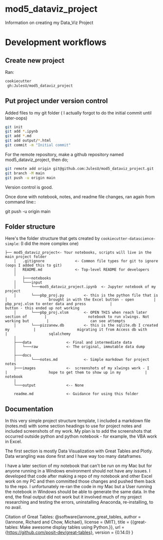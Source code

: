 # mod5_dataviz_project

Information on creating my Data_Viz Project

Development workflows
=======================

Create new project
----------------------

Ran:

```bash
cookiecutter
 gh:JulesU/mod5_dataviz_project
```

Put project under version control
---------------------------------

Added files to my git folder ( I actually forgot to do the initial commit until later-oops)

```bash
git init
git add *.ipynb
git add *.md
git add output/*.html
git commit -m "Initial commit"
```

For the remote repository, make a github repository named mod5_dataviz_project, then do;

```bash
git remote add origin git@github.com:JulesU/mod5_dataviz_project.git
git branch -M main
git push -u origin main
```

Version control is good.

Once done with notebook, notes, and readme file changes, ran again from command line::

git push -u origin main

Folder structure
-----------------

Here's the folder structure that gets created by `cookiecutter-datascience-simple`: (I did the more complex one)

	├── mod5_dataviz_project<- Your notebooks, scripts will live in the main project folder
		│   .gitignore				<- Common file types for git to ignore 								(oops I added this to git)
		│   README.md				<- Top-level README for developers
		│   
        	├───notebooks
   		│   └───input
		│   	└───mod5_dataviz_project.ipynb  <- Jupyter notebook of my  project
		│   	└───pbp_proj.py			<- this is the python file that is 			│ 					brought in with the Excel button - open 		│ 					pbp_proj.xlsm to enter data and press 			|					button - this ended up not working
		│   	└───pbp_proj.xlsm		<- OPEN THIS when reach later section of 		|					notebook to run xlwings. Not working but 		|					can see attempts
		│   	└───pizzanew.db			<- this is the sqlite.db I created my 			|					migrating it from Access db with 			|					sqlalchemy
		│
		├───data				<- Final and intermediate data
		│   └───raw				<- The original, immutable data dump
		│
		├───docs
		│   	└───notes.md			<- Simple markdown for project notes
		├───images				<-  screenshots of my xlwings work - I 			|					hope to get them to show up in my 			|					notebook
		|
		└───output				<-- None

		readme.md				<- Guidance for using this folder


Documentation
--------------

In this very simple project structure template, I included a markdown file (notes.md) with some section headings to use for project notes and included screenshots of my work. My plan is to add the screenshots that occurred outside python and python notebook - for example, the VBA work in Excel.

The first section is mostly Data Visualization with Great Tables and Plotly. Data wrangling was done first and I have way too many dataframes.


I have a later section of my notebook that can't be run on my Mac but for anyone running in a Windows environment  should not have any issues. I developed that code after making a repo of my notebook and other Excel work on my PC and then committed those changes and pushed them back to the repo. I unfortunately  re-ran the code in my Mac but a User running the notebook in Windows should be able to generate the same data. In the end, the final output did not work but it involved much of my project researching and testing the errors, uninstalling Anaconda, re-installing, to no avail. 


Citation of Great Tables: @software{Iannone_great_tables, author = {Iannone, Richard and Chow, Michael}, license = {MIT}, title = {{great-tables: Make awesome display tables using Python.}}, url = {https://github.com/posit-dev/great-tables}, version = {0.14.0} }
